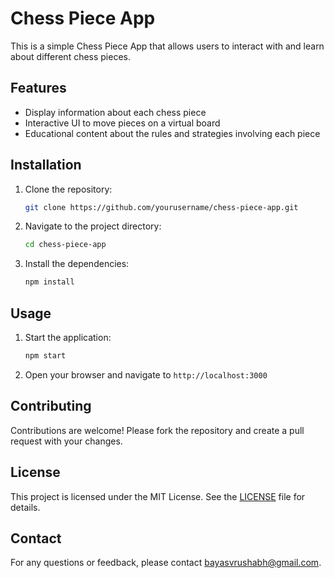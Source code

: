 # Chess Piece App

This is a simple Chess Piece App that allows users to interact with and learn about different chess pieces.

## Features

- Display information about each chess piece
- Interactive UI to move pieces on a virtual board
- Educational content about the rules and strategies involving each piece

## Installation

1. Clone the repository:
    ```bash
    git clone https://github.com/yourusername/chess-piece-app.git
    ```
2. Navigate to the project directory:
    ```bash
    cd chess-piece-app
    ```
3. Install the dependencies:
    ```bash
    npm install
    ```

## Usage

1. Start the application:
    ```bash
    npm start
    ```
2. Open your browser and navigate to `http://localhost:3000`

## Contributing

Contributions are welcome! Please fork the repository and create a pull request with your changes.

## License

This project is licensed under the MIT License. See the [LICENSE](LICENSE) file for details.

## Contact

For any questions or feedback, please contact [bayasvrushabh@gmail.com](mailto:yourname@example.com).

